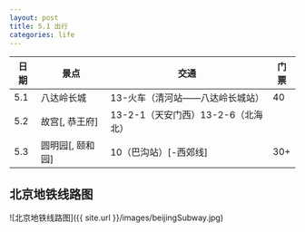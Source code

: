 ```yaml
---
layout: post
title: 5.1 出行
categories: life
---
```



| 日期 | 景点             | 交通                               | 门票 |
| ---- | ---------------- | ---------------------------------- | ---- |
| 5.1  | 八达岭长城       | 13-火车（清河站——八达岭长城站）    | 40   |
| 5.2  | 故宫[, 恭王府]   | 13-2-1（天安门西）13-2-6（北海北） |      |
| 5.3  | 圆明园[, 颐和园] | 10（巴沟站）[-西郊线]              | 30+  |

<!--more-->

## 北京地铁线路图

![北京地铁线路图]({{ site.url }}/images/beijingSubway.jpg)
